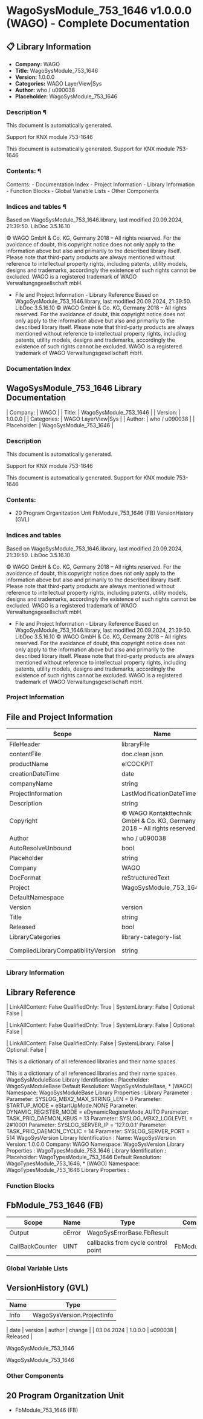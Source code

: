 # WagoSysModule_753_1646 v1.0.0.0 (WAGO) - Complete Documentation


## 📋 Library Information

- **Company:** WAGO
- **Title:** WagoSysModule_753_1646
- **Version:** 1.0.0.0
- **Categories:** WAGO LayerView|Sys
- **Author:** who / u090038
- **Placeholder:** WagoSysModule_753_1646

### Description ¶


This document is automatically generated.

Support for KNX module 753-1646

This document is automatically generated. Support for KNX module 753-1646

### Contents: ¶


Contents: - Documentation Index - Project Information - Library Information - Function Blocks - Global Variable Lists - Other Components

### Indices and tables ¶


Based on WagoSysModule_753_1646.library, last modified 20.09.2024, 21:39:50. LibDoc 3.5.16.10

© WAGO GmbH & Co. KG, Germany 2018 – All rights reserved. For the avoidance of doubt, this copyright notice does not only apply to the information above but also and primarily to the described library itself. Please note that third-party products are always mentioned without reference to intellectual property rights, including patents, utility models, designs and trademarks, accordingly the existence of such rights cannot be excluded. WAGO is a registered trademark of WAGO Verwaltungsgesellschaft mbH.

- File and Project Information - Library Reference Based on WagoSysModule_753_1646.library, last modified 20.09.2024, 21:39:50. LibDoc 3.5.16.10 © WAGO GmbH & Co. KG, Germany 2018 – All rights reserved. For the avoidance of doubt, this copyright notice does not only apply to the information above but also and primarily to the described library itself. Please note that third-party products are always mentioned without reference to intellectual property rights, including patents, utility models, designs and trademarks, accordingly the existence of such rights cannot be excluded. WAGO is a registered trademark of WAGO Verwaltungsgesellschaft mbH.

### Documentation Index


## WagoSysModule_753_1646 Library Documentation


| Company: | WAGO |
| Title: | WagoSysModule_753_1646 |
| Version: | 1.0.0.0 |
| Categories: | WAGO LayerView\|Sys |
| Author: | who / u090038 |
| Placeholder: | WagoSysModule_753_1646 |

### Description


This document is automatically generated.

Support for KNX module 753-1646

This document is automatically generated. Support for KNX module 753-1646

### Contents:


- 20 Program Organitzation Unit FbModule_753_1646 (FB) VersionHistory (GVL)

### Indices and tables


Based on WagoSysModule_753_1646.library, last modified 20.09.2024, 21:39:50. LibDoc 3.5.16.10

© WAGO GmbH & Co. KG, Germany 2018 – All rights reserved. For the avoidance of doubt, this copyright notice does not only apply to the information above but also and primarily to the described library itself. Please note that third-party products are always mentioned without reference to intellectual property rights, including patents, utility models, designs and trademarks, accordingly the existence of such rights cannot be excluded. WAGO is a registered trademark of WAGO Verwaltungsgesellschaft mbH.

- File and Project Information - Library Reference Based on WagoSysModule_753_1646.library, last modified 20.09.2024, 21:39:50. LibDoc 3.5.16.10 © WAGO GmbH & Co. KG, Germany 2018 – All rights reserved. For the avoidance of doubt, this copyright notice does not only apply to the information above but also and primarily to the described library itself. Please note that third-party products are always mentioned without reference to intellectual property rights, including patents, utility models, designs and trademarks, accordingly the existence of such rights cannot be excluded. WAGO is a registered trademark of WAGO Verwaltungsgesellschaft mbH.

### Project Information


## File and Project Information


| Scope | Name | Type | Content |
| --- | --- | --- | --- |
| FileHeader | libraryFile | string | WagoSysModule_753_1646.library |
| contentFile | doc.clean.json |
| productName | e!COCKPIT |
| creationDateTime | date | 20.09.2024, 21:39:50 |
| companyName | string | WAGO |
| ProjectInformation | LastModificationDateTime | date | 20.09.2024, 21:39:50 |
| Description | string | See: Description |
| Copyright | © WAGO Kontakttechnik GmbH & Co. KG, Germany 2018 – All rights reserved. |
| Author | who / u090038 |
| AutoResolveUnbound | bool | True |
| Placeholder | string | WagoSysModule_753_1646 |
| Company | WAGO |
| DocFormat | reStructuredText |
| Project | WagoSysModule_753_1646 |
| DefaultNamespace |  |
| Version | version | 1.0.0.0 |
| Title | string | WagoSysModule_753_1646 |
| Released | bool | False |
| LibraryCategories | library-category-list | WAGO LayerView\|Sys |
| CompiledLibraryCompatibilityVersion | string | CODESYS V3.5 SP16 Patch 3 |

### Library Information


## Library Reference


| LinkAllContent: False QualifiedOnly: True | SystemLibrary: False | Optional: False |

| LinkAllContent: False QualifiedOnly: True | SystemLibrary: False | Optional: False |

| LinkAllContent: False QualifiedOnly: False | SystemLibrary: False | Optional: False |

This is a dictionary of all referenced libraries and their name spaces.

This is a dictionary of all referenced libraries and their name spaces. WagoSysModuleBase Library Identification : Placeholder: WagoSysModuleBase Default Resolution: WagoSysModuleBase, * (WAGO) Namespace: WagoSysModuleBase Library Properties : Library Parameter : Parameter: SYSLOG_MBX2_MAX_STRING_LEN = 0 Parameter: STARTUP_MODE = eStartUpMode.NONE Parameter: DYNAMIC_REGISTER_MODE = eDynamicRegisterMode.AUTO Parameter: TASK_PRIO_DAEMON_KBUS = 13 Parameter: SYSLOG_MBX2_LOGLEVEL = 2#10001 Parameter: SYSLOG_SERVER_IP = ‘127.0.0.1’ Parameter: TASK_PRIO_DAEMON_CYCLIC = 14 Parameter: SYSLOG_SERVER_PORT = 514 WagoSysVersion Library Identification : Name: WagoSysVersion Version: 1.0.0.0 Company: WAGO Namespace: WagoSysVersion Library Properties : WagoTypesModule_753_1646 Library Identification : Placeholder: WagoTypesModule_753_1646 Default Resolution: WagoTypesModule_753_1646, * (WAGO) Namespace: WagoTypesModule_753_1646 Library Properties :

### Function Blocks


## FbModule_753_1646 (FB)


| Scope | Name | Type | Comment | Inherited from |
| --- | --- | --- | --- | --- |
| Output | oError | WagoSysErrorBase.FbResult |  | FbModuleBase |
| CallBackCounter | UINT | callbacks from cycle control point | FbModuleMbx2 |

### Global Variable Lists


## VersionHistory (GVL)


| Name | Type |
| --- | --- |
| Info | WagoSysVersion.ProjectInfo |

| date | version | author | change |
| 03.04.2024 | 1.0.0.0 | u090038 | Released |

WagoSysModule_753_1646

WagoSysModule_753_1646

### Other Components


## 20 Program Organitzation Unit


- FbModule_753_1646 (FB)